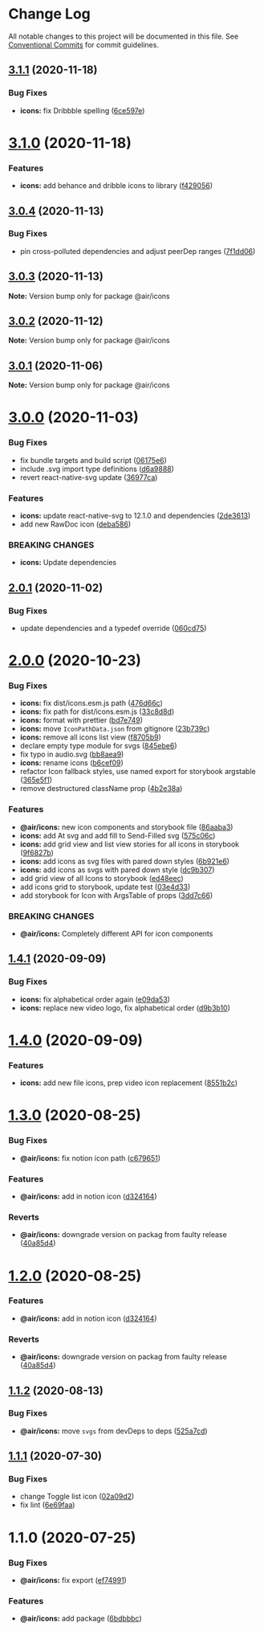 # Change Log

All notable changes to this project will be documented in this file.
See [Conventional Commits](https://conventionalcommits.org) for commit guidelines.

## [3.1.1](https://github.com/AirLabsTeam/web-core/compare/@air/icons@3.1.0...@air/icons@3.1.1) (2020-11-18)

### Bug Fixes

- **icons:** fix Dribbble spelling ([6ce597e](https://github.com/AirLabsTeam/web-core/commit/6ce597e215e101986177628c3d49a221db7610a8))

# [3.1.0](https://github.com/AirLabsTeam/web-core/compare/@air/icons@3.0.4...@air/icons@3.1.0) (2020-11-18)

### Features

- **icons:** add behance and dribble icons to library ([f429056](https://github.com/AirLabsTeam/web-core/commit/f429056982700662038e7c80dfe036e19c01df19))

## [3.0.4](https://github.com/AirLabsTeam/web-core/compare/@air/icons@3.0.3...@air/icons@3.0.4) (2020-11-13)

### Bug Fixes

- pin cross-polluted dependencies and adjust peerDep ranges ([7f1dd06](https://github.com/AirLabsTeam/web-core/commit/7f1dd06117af404c116a40883b745a101bdd44e9))

## [3.0.3](https://github.com/AirLabsTeam/web-core/compare/@air/icons@3.0.2...@air/icons@3.0.3) (2020-11-13)

**Note:** Version bump only for package @air/icons

## [3.0.2](https://github.com/AirLabsTeam/web-core/compare/@air/icons@3.0.1...@air/icons@3.0.2) (2020-11-12)

**Note:** Version bump only for package @air/icons

## [3.0.1](https://github.com/AirLabsTeam/web-core/compare/@air/icons@3.0.0...@air/icons@3.0.1) (2020-11-06)

**Note:** Version bump only for package @air/icons

# [3.0.0](https://github.com/AirLabsTeam/web-core/compare/@air/icons@2.0.1...@air/icons@3.0.0) (2020-11-03)

### Bug Fixes

- fix bundle targets and build script ([06175e6](https://github.com/AirLabsTeam/web-core/commit/06175e6c68e9debf4b5d5c8fffd5cff35b54a5df))
- include .svg import type definitions ([d6a9888](https://github.com/AirLabsTeam/web-core/commit/d6a98886892f1c982ba58b29d017956d9444c786))
- revert react-native-svg update ([36977ca](https://github.com/AirLabsTeam/web-core/commit/36977ca227ce8124fb2661d3d9055900d092ee29))

### Features

- **icons:** update react-native-svg to 12.1.0 and dependencies ([2de3613](https://github.com/AirLabsTeam/web-core/commit/2de361315bc355f6c68e0cd5efd35f452fb2d3ef))
- add new RawDoc icon ([deba586](https://github.com/AirLabsTeam/web-core/commit/deba5861958eb46f892840e237be87684ae81026))

### BREAKING CHANGES

- **icons:** Update dependencies

## [2.0.1](https://github.com/AirLabsTeam/web-core/compare/@air/icons@2.0.0...@air/icons@2.0.1) (2020-11-02)

### Bug Fixes

- update dependencies and a typedef override ([060cd75](https://github.com/AirLabsTeam/web-core/commit/060cd7502d90cf687b1dac1cba0895e457539b18))

# [2.0.0](https://github.com/AirLabsTeam/web-core/compare/@air/icons@1.4.1...@air/icons@2.0.0) (2020-10-23)

### Bug Fixes

- **icons:** fix dist/icons.esm.js path ([476d66c](https://github.com/AirLabsTeam/web-core/commit/476d66c3cabb1d1e62d6898d34e2fe06bf1f80f9))
- **icons:** fix path for dist/icons.esm.js ([33c8d8d](https://github.com/AirLabsTeam/web-core/commit/33c8d8ddfaa9cf0ecaf92d8fd42a677469c3d2d5))
- **icons:** format with prettier ([bd7e749](https://github.com/AirLabsTeam/web-core/commit/bd7e749e5acf9e2e47c0d02904ed7ec040bf5592))
- **icons:** move `IconPathData.json` from gitignore ([23b739c](https://github.com/AirLabsTeam/web-core/commit/23b739ccc046babcfca9133ff2c729d2c5cc9014))
- **icons:** remove all icons list view ([f8705b9](https://github.com/AirLabsTeam/web-core/commit/f8705b90b0297ba23c6db9c0d14277e0433e7a60))
- declare empty type module for svgs ([845ebe6](https://github.com/AirLabsTeam/web-core/commit/845ebe6e3eb4f8e5ed63674fde7a9313b171e2c7))
- fix typo in audio.svg ([bb8aea9](https://github.com/AirLabsTeam/web-core/commit/bb8aea984de412585a13d6c13de6b244ca4c2a12))
- **icons:** rename icons ([b6cef09](https://github.com/AirLabsTeam/web-core/commit/b6cef094575c037287693d33e17739d907d4e272))
- refactor Icon fallback styles, use named export for storybook argstable ([365e5f1](https://github.com/AirLabsTeam/web-core/commit/365e5f10af403344a64a957370b49383e20b4da8))
- remove destructured className prop ([4b2e38a](https://github.com/AirLabsTeam/web-core/commit/4b2e38abfc2aee03bf0321974bfcf599706dbbf0))

### Features

- **@air/icons:** new icon components and storybook file ([86aaba3](https://github.com/AirLabsTeam/web-core/commit/86aaba3a8ebbe41a10404b055117fd4a72fab84c))
- **icons:** add At svg and add fill to Send-Filled svg ([575c06c](https://github.com/AirLabsTeam/web-core/commit/575c06c208c4dda3b85bcdc59854c09b4fc109cc))
- **icons:** add grid view and list view stories for all icons in storybook ([9f6827b](https://github.com/AirLabsTeam/web-core/commit/9f6827b8fd6c8dfb8f2011940eda267da74f5374))
- **icons:** add icons as svg files with pared down styles ([6b921e6](https://github.com/AirLabsTeam/web-core/commit/6b921e6a43238eef039c8b293d3099e53ed24cf9))
- **icons:** add icons as svgs with pared down style ([dc9b307](https://github.com/AirLabsTeam/web-core/commit/dc9b307cc778a669c9eef7f767ce16ac340f3916))
- add grid view of all Icons to storybook ([ed48eec](https://github.com/AirLabsTeam/web-core/commit/ed48eec95ee2622a4fe87d9e03139a4320c82270))
- add icons grid to storybook, update test ([03e4d33](https://github.com/AirLabsTeam/web-core/commit/03e4d33ddfb6414ecd2dc33bd13a1596953b4f10))
- add storybook for Icon with ArgsTable of props ([3dd7c66](https://github.com/AirLabsTeam/web-core/commit/3dd7c66d3b065810df6b82660a08f56246aa839d))

### BREAKING CHANGES

- **@air/icons:** Completely different API for icon components

## [1.4.1](https://github.com/AirLabsTeam/web-core/compare/@air/icons@1.4.0...@air/icons@1.4.1) (2020-09-09)

### Bug Fixes

- **icons:** fix alphabetical order again ([e09da53](https://github.com/AirLabsTeam/web-core/commit/e09da53a4dcf4bc8c71988450c16fd7e9aff362b))
- **icons:** replace new video logo, fix alphabetical order ([d9b3b10](https://github.com/AirLabsTeam/web-core/commit/d9b3b10bb15bcab5c4608d44e1a974e15d6f2ee8))

# [1.4.0](https://github.com/AirLabsTeam/web-core/compare/@air/icons@1.3.0...@air/icons@1.4.0) (2020-09-09)

### Features

- **icons:** add new file icons, prep video icon replacement ([8551b2c](https://github.com/AirLabsTeam/web-core/commit/8551b2cecaf12da42ea42aace05b1455acc9d735))

# [1.3.0](https://github.com/AirLabsTeam/web-core/compare/@air/icons@1.1.2...@air/icons@1.3.0) (2020-08-25)

### Bug Fixes

- **@air/icons:** fix notion icon path ([c679651](https://github.com/AirLabsTeam/web-core/commit/c679651c74214ad6dc1e49131b05b07ef7c66957))

### Features

- **@air/icons:** add in notion icon ([d324164](https://github.com/AirLabsTeam/web-core/commit/d3241640573ff38657fc091798e1193a7a37aec4))

### Reverts

- **@air/icons:** downgrade version on packag from faulty release ([40a85d4](https://github.com/AirLabsTeam/web-core/commit/40a85d4e35d8e444e4dfc1f9b71d42e837eb3cf0))

# [1.2.0](https://github.com/AirLabsTeam/web-core/compare/@air/icons@1.1.2...@air/icons@1.2.0) (2020-08-25)

### Features

- **@air/icons:** add in notion icon ([d324164](https://github.com/AirLabsTeam/web-core/commit/d3241640573ff38657fc091798e1193a7a37aec4))

### Reverts

- **@air/icons:** downgrade version on packag from faulty release ([40a85d4](https://github.com/AirLabsTeam/web-core/commit/40a85d4e35d8e444e4dfc1f9b71d42e837eb3cf0))

## [1.1.2](https://github.com/AirLabsTeam/web-core/compare/@air/icons@1.1.1...@air/icons@1.1.2) (2020-08-13)

### Bug Fixes

- **@air/icons:** move `svgs` from devDeps to deps ([525a7cd](https://github.com/AirLabsTeam/web-core/commit/525a7cd0013ce2e5c34807044caa60197f5d9bd1))

## [1.1.1](https://github.com/AirLabsTeam/web-core/compare/@air/icons@1.1.0...@air/icons@1.1.1) (2020-07-30)

### Bug Fixes

- change Toggle list icon ([02a09d2](https://github.com/AirLabsTeam/web-core/commit/02a09d266be9e2afa68e11af8ce42492aac24527))
- fix lint ([6e69faa](https://github.com/AirLabsTeam/web-core/commit/6e69faadcbf99d8e0f04611ccdb1c1959a5a2691))

# 1.1.0 (2020-07-25)

### Bug Fixes

- **@air/icons:** fix export ([ef74991](https://github.com/AirLabsTeam/web-core/commit/ef74991bd332745f0d5d66dba2542917991eee9d))

### Features

- **@air/icons:** add package ([6bdbbbc](https://github.com/AirLabsTeam/web-core/commit/6bdbbbcf5721d8c3db9062e30395677e1bcf945c))
